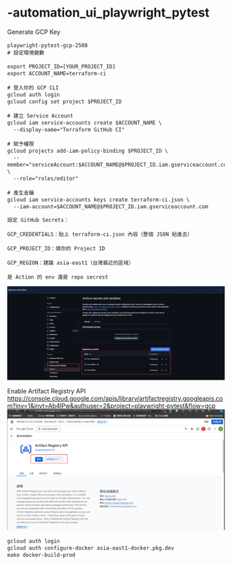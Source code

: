 # -automation_ui_playwright_pytest



Generate GCP Key
```aiexclude
playwright-pytest-gcp-2508
# 設定環境變數

export PROJECT_ID=[YOUR_PROJECT_ID]
export ACCOUNT_NAME=terraform-ci

# 登入你的 GCP CLI
gcloud auth login
gcloud config set project $PROJECT_ID

# 建立 Service Account
gcloud iam service-accounts create $ACCOUNT_NAME \
  --display-name="Terraform GitHub CI"

# 賦予權限
gcloud projects add-iam-policy-binding $PROJECT_ID \
  --member="serviceAccount:$ACCOUNT_NAME@$PROJECT_ID.iam.gserviceaccount.com" \
  --role="roles/editor"

# 產生金鑰
gcloud iam service-accounts keys create terraform-ci.json \
  --iam-account=$ACCOUNT_NAME@$PROJECT_ID.iam.gserviceaccount.com

```

```aiexclude
設定 GitHub Secrets：

GCP_CREDENTIALS：貼上 terraform-ci.json 內容（整個 JSON 貼進去）

GCP_PROJECT_ID：填你的 Project ID

GCP_REGION：建議 asia-east1（台灣最近的區域）

是 Action 的 env 還是 repo secrest
```
![gihub_action_value.png](readme/gihub_action_value.png)


Enable Artifact Registry API
https://console.cloud.google.com/apis/library/artifactregistry.googleapis.com?inv=1&invt=Ab4lPw&authuser=2&project=playwright-pytest&flow=gcp
![google_artifact_registry_enable.png](readme/google_artifact_registry_enable.png)

```
gcloud auth login
gcloud auth configure-docker asia-east1-docker.pkg.dev
make docker-build-prod
```